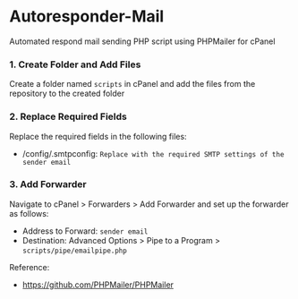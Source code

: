 # Autoresponder-Mail
Automated respond mail sending PHP script using PHPMailer for cPanel

### 1. Create Folder and Add Files

Create a folder named `scripts` in cPanel and add the files from the repository to the created folder

### 2. Replace Required Fields

Replace the required fields in the following files:

- /config/.smtpconfig: `Replace with the required SMTP settings of the sender email`

### 3. Add Forwarder 

Navigate to cPanel > Forwarders > Add Forwarder and set up the forwarder as follows:

- Address to Forward: `sender email`
- Destination: Advanced Options > Pipe to a Program > `scripts/pipe/emailpipe.php`

Reference:

- https://github.com/PHPMailer/PHPMailer
